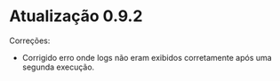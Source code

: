 # Atualização 0.9.2

Correções:

- Corrigido erro onde logs não eram exibidos corretamente após uma segunda execução.